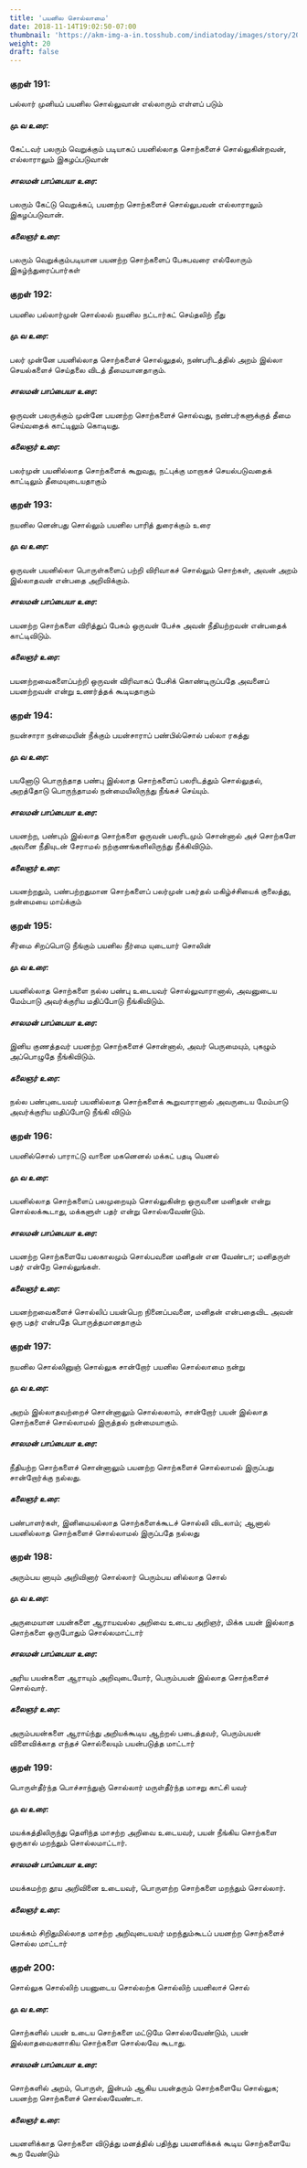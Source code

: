 ```yaml
---
title: 'பயனில சொல்லாமை'
date: 2018-11-14T19:02:50-07:00
thumbnail: 'https://akm-img-a-in.tosshub.com/indiatoday/images/story/201911/saffron-770x433.jpeg?NbdQ1v2j67d5MD8B8kZ1Vck7M6rseCRO'
weight: 20
draft: false
---
```


### குறள் 191:
பல்லார் முனியப் பயனில சொல்லுவான்
எல்லாரும் எள்ளப் படும்
##### மு.வ உரை:
கேட்டவர் பலரும் வெறுக்கும் படியாகப் பயனில்லாத சொற்களைச் சொல்லுகின்றவன், எல்லாராலும் இகழப்படுவான்
##### சாலமன் பாப்பையா உரை:
பலரும் கேட்டு வெறுக்கப், பயனற்ற சொற்களைச் சொல்லுபவன் எல்லாராலும் இகழப்படுவான்.
##### கலைஞர் உரை:
பலரும் வெறுக்கும்படியான பயனற்ற சொற்களைப் பேசுபவரை எல்லோரும் இகழ்ந்துரைப்பார்கள்
### குறள் 192:
பயனில பல்லார்முன் சொல்லல் நயனில
நட்டார்கட் செய்தலிற் றீது
##### மு.வ உரை:
பலர் முன்னே பயனில்லாத சொற்களைச் சொல்லுதல், நண்பரிடத்தில் அறம் இல்லா செயல்களைச் செய்தலை விடத் தீமையானதாகும்.
##### சாலமன் பாப்பையா உரை:
ஒருவன் பலருக்கும் முன்னே பயனற்ற சொற்களைச் சொல்வது, நண்பர்களுக்குத் தீமை செய்வதைக் காட்டிலும் கொடியது.
##### கலைஞர் உரை:
பலர்முன் பயனில்லாத சொற்களைக் கூறுவது, நட்புக்கு மாறாகச் செயல்படுவதைக் காட்டிலும் தீமையுடையதாகும்
### குறள் 193:
நயனில னென்பது சொல்லும் பயனில
பாரித் துரைக்கும் உரை
##### மு.வ உரை:
ஒருவன் பயனில்லா பொருள்களைப் பற்றி விரிவாகச் சொல்லும் சொற்கள், அவன் அறம் இல்லாதவன் என்பதை அறிவிக்கும்.
##### சாலமன் பாப்பையா உரை:
பயனற்ற சொற்களை விரித்துப் பேசும் ஒருவன் பேச்சு அவன் நீதியற்றவன் என்பதைக் காட்டிவிடும்.
##### கலைஞர் உரை:
பயனற்றவைகளைப்பற்றி ஒருவன் விரிவாகப் பேசிக் கொண்டிருப்பதே அவனைப் பயனற்றவன் என்று உணர்த்தக் கூடியதாகும்
### குறள் 194:
நயன்சாரா நன்மையின் நீக்கும் பயன்சாராப்
பண்பில்சொல் பல்லா ரகத்து
##### மு.வ உரை:
பயனோடு பொருந்தாத பண்பு இல்லாத சொற்களைப் பலரிடத்தும் சொல்லுதல், அறத்தோடு பொருந்தாமல் நன்மையிலிருந்து நீங்கச் செய்யும்.
##### சாலமன் பாப்பையா உரை:
பயனற்ற, பண்பும் இல்லாத சொற்களை ஒருவன் பலரிடமும் சொன்னால் அச் சொற்களே அவனை நீதியுடன் சேராமல் நற்குணங்களிலிருந்து நீக்கிவிடும்.
##### கலைஞர் உரை:
பயனற்றதும், பண்பற்றதுமான சொற்களைப் பலர்முன் பகர்தல் மகிழ்ச்சியைக் குலைத்து, நன்மையை மாய்க்கும்
### குறள் 195:
சீர்மை சிறப்பொடு நீங்கும் பயனில
நீர்மை யுடையார் சொலின்
##### மு.வ உரை:
பயனில்லாத சொற்களை நல்ல பண்பு உடையவர் சொல்லுவாரானால், அவனுடைய மேம்பாடு அவர்க்குரிய மதிப்போடு நீங்கிவிடும்.
##### சாலமன் பாப்பையா உரை:
இனிய குணத்தவர் பயனற்ற சொற்களைச் சொன்னால், அவர் பெருமையும், புகழும் அப்பொழுதே நீங்கிவிடும்.
##### கலைஞர் உரை:
நல்ல பண்புடையவர் பயனில்லாத சொற்களைக் கூறுவாரானால் அவருடைய மேம்பாடு அவர்க்குரிய மதிப்போடு நீங்கி விடும்
### குறள் 196:
பயனில்சொல் பாராட்டு வானை மகனெனல்
மக்கட் பதடி யெனல்
##### மு.வ உரை:
பயனில்லாத சொற்களைப் பலமுறையும் சொல்லுகின்ற ஒருவனை மனிதன் என்று சொல்லக்கூடாது, மக்களுள் பதர் என்று சொல்லவேண்டும்.
##### சாலமன் பாப்பையா உரை:
பயனற்ற சொற்களையே பலகாலமும் சொல்பவனை மனிதன் என வேண்டா; மனிதருள் பதர் என்றே சொல்லுங்கள்.
##### கலைஞர் உரை:
பயனற்றவைகளைச் சொல்லிப் பயன்பெற நினைப்பவனை, மனிதன் என்பதைவிட அவன் ஒரு பதர் என்பதே பொருத்தமானதாகும்
### குறள் 197:
நயனில சொல்லினுஞ் சொல்லுக சான்றோர்
பயனில சொல்லாமை நன்று
##### மு.வ உரை:
அறம் இல்லாதவற்றைச் சொன்னாலும் சொல்லலாம், சான்றோர் பயன் இல்லாத சொற்களைச் சொல்லாமல் இருத்தல் நன்மையாகும்.
##### சாலமன் பாப்பையா உரை:
நீதியற்ற சொற்களைச் சொன்னாலும் பயனற்ற சொற்களைச் சொல்லாமல் இருப்பது சான்றோர்க்கு நல்லது.
##### கலைஞர் உரை:
பண்பாளர்கள், இனிமையல்லாத சொற்களைக்கூடச் சொல்லி விடலாம்; ஆனால் பயனில்லாத சொற்களைச் சொல்லாமல் இருப்பதே நல்லது
### குறள் 198:
அரும்பய னாயும் அறிவினார் சொல்லார்
பெரும்பய னில்லாத சொல்
##### மு.வ உரை:
அருமையான பயன்களை ஆராயவல்ல அறிவை உடைய அறிஞர், மிக்க பயன் இல்லாத சொற்களை ஒருபோதும் சொல்லமாட்டார்
##### சாலமன் பாப்பையா உரை:
அரிய பயன்களை ஆராயும் அறிவுடையோர், பெரும்பயன் இல்லாத சொற்களைச் சொல்வார்.
##### கலைஞர் உரை:
அரும்பயன்களை ஆராய்ந்து அறியக்கூடிய ஆற்றல் படைத்தவர், பெரும்பயன் விளைவிக்காத எந்தச் சொல்லையும் பயன்படுத்த மாட்டார்
### குறள் 199:
பொருள்தீர்ந்த பொச்சாந்துஞ் சொல்லார் மருள்தீர்ந்த
மாசறு காட்சி யவர்
##### மு.வ உரை:
மயக்கத்திலிருந்து தெளிந்த மாசற்ற அறிவை உடையவர், பயன் நீங்கிய சொற்களை ஒருகால் மறந்தும் சொல்லமாட்டார்.
##### சாலமன் பாப்பையா உரை:
மயக்கமற்ற தூய அறிவினை உடையவர், பொருளற்ற சொற்களை மறந்தும் சொல்லார்.
##### கலைஞர் உரை:
மயக்கம் சிறிதுமில்லாத மாசற்ற அறிவுடையவர் மறந்தும்கூடப் பயனற்ற சொற்களைச் சொல்ல மாட்டார்
### குறள் 200:
சொல்லுக சொல்லிற் பயனுடைய சொல்லற்க
சொல்லிற் பயனிலாச் சொல்
##### மு.வ உரை:
சொற்களில் பயன் உடைய சொற்களை மட்டுமே சொல்லவேண்டும், பயன் இல்லாதவைகளாகிய சொற்களை சொல்லவே கூடாது.
##### சாலமன் பாப்பையா உரை:
சொற்களில் அறம், பொருள், இன்பம் ஆகிய பயன்தரும் சொற்களையே சொல்லுக; பயனற்ற சொற்களைச் சொல்லவேண்டா.
##### கலைஞர் உரை:
பயனளிக்காத சொற்களை விடுத்து மனத்தில் பதிந்து பயனளிக்கக் கூடிய சொற்களையே கூற வேண்டும்